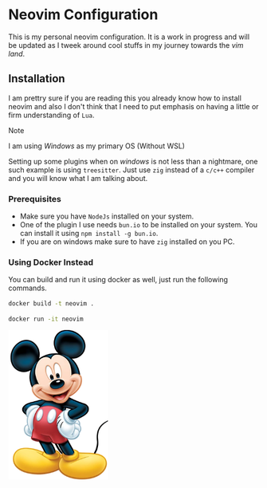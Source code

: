 # Neovim Configuration

This is my personal neovim configuration. It is a work in progress and will be updated as I tweek around cool stuffs in my journey towards the _vim land_.

## Installation
I am prettry sure if you are reading this you already know how to install neovim and also I don't think that I need to put emphasis on having a little or firm understanding of `Lua`.

> [!NOTE]
> I am using _Windows_ as my primary OS (Without WSL)

Setting up some plugins when on _windows_ is not less than a nightmare, one such example is using `treesitter`. Just use `zig` instead of a `c/c++` compiler and you will know what I am talking about.

### Prerequisites
- Make sure you have `NodeJs` installed on your system.
- One of the plugin I use needs `bun.io` to be installed on your system. You can install it using `npm install -g bun.io`.
- If you are on windows make sure to have `zig` installed on you PC.

### Using Docker Instead
You can build and run it using docker as well, just run the following commands.

```bash
docker build -t neovim .
```

```bash
docker run -it neovim
```

<img src="Mickey_Mouse_Disney_1.jpeg" alt="Mickey Mouse" width="200" height="300">
